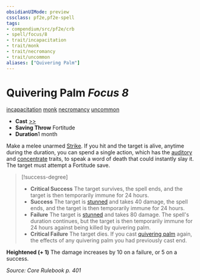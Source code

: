 ```yaml
---
obsidianUIMode: preview
cssclass: pf2e,pf2e-spell
tags:
- compendium/src/pf2e/crb
- spell/focus/8
- trait/incapacitation
- trait/monk
- trait/necromancy
- trait/uncommon
aliases: ["Quivering Palm"]
---
```

# Quivering Palm *Focus 8*   
[incapacitation](rules/traits/incapacitation.md "Incapacitation Effect Trait")  [monk](rules/traits/monk.md "Monk Class Trait")  [necromancy](rules/traits/necromancy.md "Necromancy School Trait")  [uncommon](rules/traits/uncommon.md "Uncommon Rarity Trait")  

- **Cast** [>>](rules/core-rulebook/chapter-9-playing-the-game.md#Actions "Two-Action") 
- **Saving Throw** Fortitude
- **Duration**1 month

Make a melee unarmed [Strike](rules/actions/strike.md). If you hit and the target is alive, anytime during the duration, you can spend a single action, which has the [auditory](rules/traits/auditory.md "Auditory Effect Trait") and [concentrate](rules/traits/concentrate.md "Concentrate Action & Ability Trait") traits, to speak a word of death that could instantly slay it. The target must attempt a Fortitude save.

> [!success-degree] 
> - **Critical Success** The target survives, the spell ends, and the target is then temporarily immune for 24 hours.
> - **Success** The target is [stunned](rules/conditions.md#Stunned) and takes 40 damage, the spell ends, and the target is then temporarily immune for 24 hours.
> - **Failure** The target is [stunned](rules/conditions.md#Stunned) and takes 80 damage. The spell's duration continues, but the target is then temporarily immune for 24 hours against being killed by quivering palm.
> - **Critical Failure** The target dies. If you cast [quivering palm](compendium/spells/quivering-palm.md) again, the effects of any quivering palm you had previously cast end.

**Heightened (+ 1)** The damage increases by 10 on a failure, or 5 on a success.

*Source: Core Rulebook p. 401*